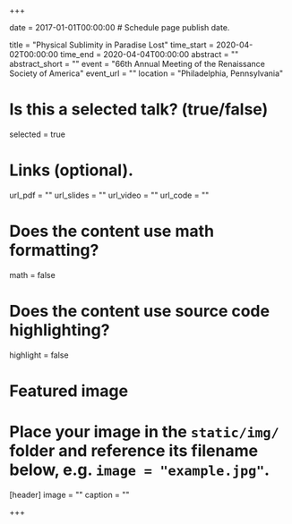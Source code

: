 +++

date = 2017-01-01T00:00:00  # Schedule page publish date.

title = "Physical Sublimity in Paradise Lost"
time_start = 2020-04-02T00:00:00
time_end = 2020-04-04T00:00:00
abstract = ""
abstract_short = ""
event = "66th Annual Meeting of the Renaissance Society	of America"
event_url = ""
location = "Philadelphia, Pennsylvania"

# Is this a selected talk? (true/false)
selected = true

# Links (optional).
url_pdf = ""
url_slides = ""
url_video = ""
url_code = ""

# Does the content use math formatting?
math = false

# Does the content use source code highlighting?
highlight = false

# Featured image
# Place your image in the `static/img/` folder and reference its filename below, e.g. `image = "example.jpg"`.
[header]
image = ""
caption = ""

+++
